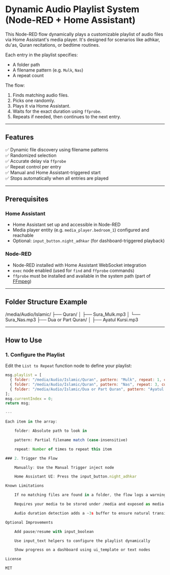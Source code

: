 # Dynamic Audio Playlist System (Node-RED + Home Assistant)

This Node-RED flow dynamically plays a customizable playlist of audio files via Home Assistant's media player. It's designed for scenarios like adhkar, du'as, Quran recitations, or bedtime routines.

Each entry in the playlist specifies:
- A folder path
- A filename pattern (e.g. `Mulk`, `Nas`)
- A repeat count

The flow:
1. Finds matching audio files.
2. Picks one randomly.
3. Plays it via Home Assistant.
4. Waits for the exact duration using `ffprobe`.
5. Repeats if needed, then continues to the next entry.

---

## Features

✅ Dynamic file discovery using filename patterns  
✅ Randomized selection  
✅ Accurate delay via `ffprobe`  
✅ Repeat control per entry  
✅ Manual and Home Assistant-triggered start  
✅ Stops automatically when all entries are played

---

## Prerequisites

### Home Assistant
- Home Assistant set up and accessible in Node-RED
- Media player entity (e.g. `media_player.bedroom_1`) configured and reachable
- Optional: `input_button.night_adhkar` (for dashboard-triggered playback)

### Node-RED
- Node-RED installed with Home Assistant WebSocket integration
- `exec` node enabled (used for `find` and `ffprobe` commands)
- `ffprobe` must be installed and available in the system path (part of [FFmpeg](https://ffmpeg.org/download.html))

---

## Folder Structure Example

/media/Audio/Islamic/
├── Quran/
│ ├── Sura_Mulk.mp3
│ └── Sura_Nas.mp3
├── Dua or Part Quran/
│ ├── Ayatul Kursi.mp3


---

## How to Use

### 1. Configure the Playlist
Edit the `List to Repeat` function node to define your playlist:

```js
msg.playlist = [
  { folder: "/media/Audio/Islamic/Quran", pattern: "Mulk", repeat: 1, currentRepeat: 0 },
  { folder: "/media/Audio/Islamic/Quran", pattern: "Nas", repeat: 3, currentRepeat: 0 },
  { folder: "/media/Audio/Islamic/Dua or Part Quran", pattern: "Ayatul Kursi", repeat: 1, currentRepeat: 0 }
];
msg.currentIndex = 0;
return msg;

---

Each item in the array:

    folder: Absolute path to look in

    pattern: Partial filename match (case-insensitive)

    repeat: Number of times to repeat this item

### 2. Trigger the Flow

    Manually: Use the Manual Trigger inject node

    Home Assistant UI: Press the input_button.night_adhkar

Known Limitations

    If no matching files are found in a folder, the flow logs a warning and skips to the next item.

    Requires your media to be stored under /media and exposed as media-source://media_source/local/...

    Audio duration detection adds a ~3s buffer to ensure natural transition

Optional Improvements

    Add pause/resume with input_boolean

    Use input_text helpers to configure the playlist dynamically

    Show progress on a dashboard using ui_template or text nodes

License

MIT
